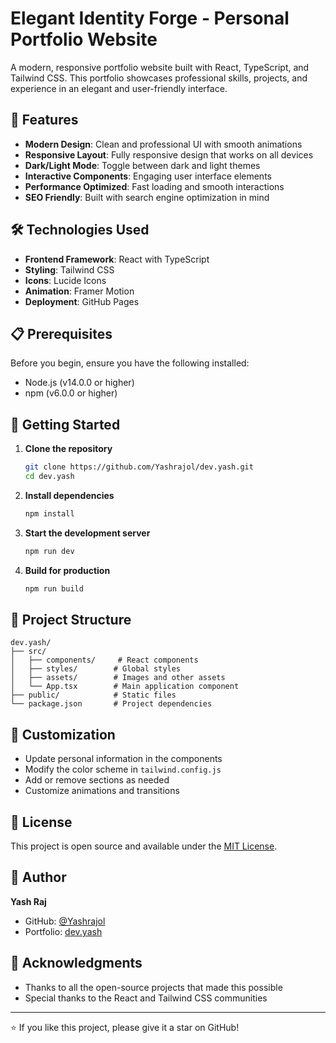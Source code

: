 # Elegant Identity Forge - Personal Portfolio Website

A modern, responsive portfolio website built with React, TypeScript, and Tailwind CSS. This portfolio showcases professional skills, projects, and experience in an elegant and user-friendly interface.

## 🚀 Features

- **Modern Design**: Clean and professional UI with smooth animations
- **Responsive Layout**: Fully responsive design that works on all devices
- **Dark/Light Mode**: Toggle between dark and light themes
- **Interactive Components**: Engaging user interface elements
- **Performance Optimized**: Fast loading and smooth interactions
- **SEO Friendly**: Built with search engine optimization in mind

## 🛠️ Technologies Used

- **Frontend Framework**: React with TypeScript
- **Styling**: Tailwind CSS
- **Icons**: Lucide Icons
- **Animation**: Framer Motion
- **Deployment**: GitHub Pages

## 📋 Prerequisites

Before you begin, ensure you have the following installed:
- Node.js (v14.0.0 or higher)
- npm (v6.0.0 or higher)

## 🚀 Getting Started

1. **Clone the repository**
   ```bash
   git clone https://github.com/Yashrajol/dev.yash.git
   cd dev.yash
   ```

2. **Install dependencies**
   ```bash
   npm install
   ```

3. **Start the development server**
   ```bash
   npm run dev
   ```

4. **Build for production**
   ```bash
   npm run build
   ```

## 📁 Project Structure

```
dev.yash/
├── src/
│   ├── components/     # React components
│   ├── styles/        # Global styles
│   ├── assets/        # Images and other assets
│   └── App.tsx        # Main application component
├── public/            # Static files
└── package.json       # Project dependencies
```

## 🎨 Customization

- Update personal information in the components
- Modify the color scheme in `tailwind.config.js`
- Add or remove sections as needed
- Customize animations and transitions

## 📝 License

This project is open source and available under the [MIT License](LICENSE).

## 👤 Author

**Yash Raj**
- GitHub: [@Yashrajol](https://github.com/Yashrajol)
- Portfolio: [dev.yash](https://github.com/Yashrajol/dev.yash)

## 🙏 Acknowledgments

- Thanks to all the open-source projects that made this possible
- Special thanks to the React and Tailwind CSS communities

---

⭐️ If you like this project, please give it a star on GitHub!
